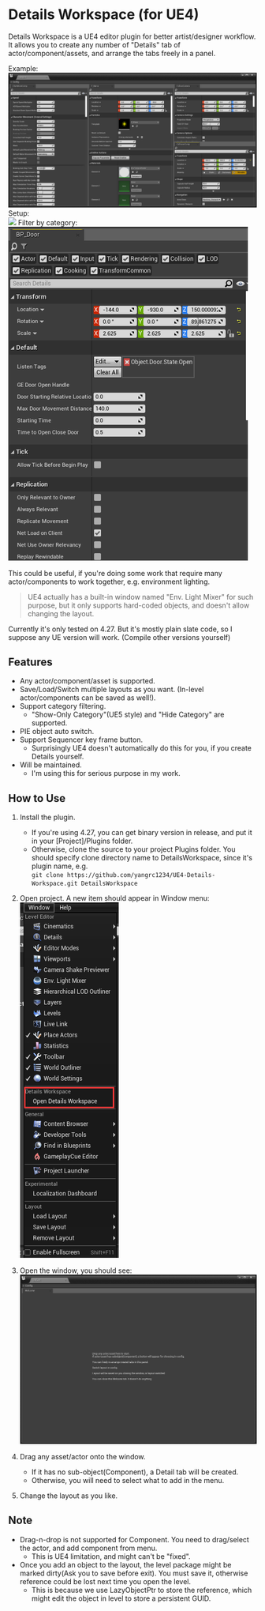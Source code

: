 ﻿# Details Workspace (for UE4)
Details Workspace is a UE4 editor plugin for better artist/designer workflow.    
It allows you to create any number of "Details" tab of actor/component/assets, and arrange the tabs freely in a panel.  

Example:  
![](Images/Example0.png)  
Setup:  
![](Images/Animated.gif)
Filter by category:  
![](Images/CategoryFilter.gif)

This could be useful, if you're doing some work that require many actor/components to work together, e.g. environment lighting.  

> UE4 actually has a built-in window named "Env. Light Mixer" for such purpose, but it only supports hard-coded objects, and doesn't allow changing the layout.  
 
Currently it's only tested on 4.27. But it's mostly plain slate code, so I suppose any UE version will work. (Compile other versions yourself)

## Features  
* Any actor/component/asset is supported.  
* Save/Load/Switch multiple layouts as you want. (In-level actor/components can be saved as well!).   
* Support category filtering. 
    * "Show-Only Category"(UE5 style) and "Hide Category" are supported.  
* PIE object auto switch.  
* Support Sequencer key frame button.  
    * Surprisingly UE4 doesn't automatically do this for you, if you create Details yourself.  
* Will be maintained.
    * I'm using this for serious purpose in my work.  

## How to Use  

1. Install the plugin.
    * If you're using 4.27, you can get binary version in release, and put it in your \[Project\]/Plugins folder.  
    * Otherwise, clone the source to your project Plugins folder. You should specify clone directory name to DetailsWorkspace, since it's plugin name, e.g.   
    `git clone https://github.com/yangrc1234/UE4-Details-Workspace.git DetailsWorkspace`

2. Open project. A new item should appear in Window menu:    
![](Images/WhereToOpen.png)

3. Open the window, you should see:  
![](Images/FirstOpen.png)  

4. Drag any asset/actor onto the window.
    * If it has no sub-object(Component), a Detail tab will be created.  
    * Otherwise, you will need to select what to add in the menu.   
    
5. Change the layout as you like.


## Note  
* Drag-n-drop is not supported for Component. You need to drag/select the actor, and add component from menu.
   * This is UE4 limitation, and might can't be "fixed".  
* Once you add an object to the layout, the level package might be marked dirty(Ask you to save before exit). You must save it, otherwise reference could be lost next time you open the level.     
    * This is because we use LazyObjectPtr to store the reference, which might edit the object in level to store a persistent GUID. 